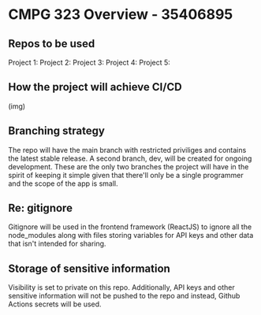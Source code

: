 # CMPG 323 Overview - 35406895

## Repos to be used

Project 1: 
Project 2: 
Project 3: 
Project 4: 
Project 5: 

## How the project will achieve CI/CD
(img)

## Branching strategy
The repo will have the main branch with restricted priviliges and contains the latest stable release. A second branch, dev, will be created for ongoing development. These are the only two branches the project will have in the spirit of keeping it simple given that there'll only be a single programmer and the scope of the app is small.

## Re: gitignore
Gitignore will be used in the frontend framework (ReactJS) to ignore all the node_modules along with files storing variables for API keys and other data that isn't intended for sharing.

## Storage of sensitive information
Visibility is set to private on this repo. Additionally, API keys and other sensitive information will not be pushed to the repo and instead, Github Actions secrets will be used.
